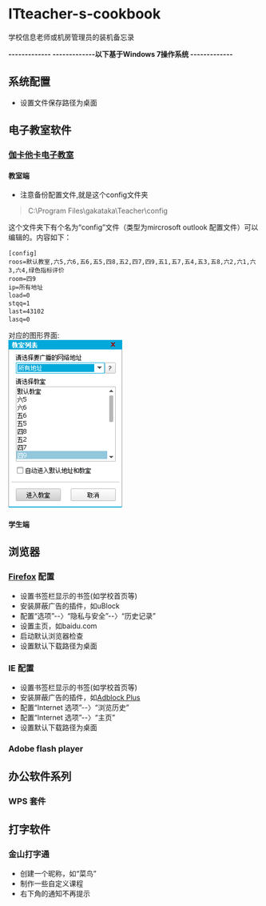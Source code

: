 # ITteacher-s-cookbook
学校信息老师或机房管理员的装机备忘录

**------------- -------------以下基于Windows 7操作系统 -------------**
## 系统配置
- 设置文件保存路径为桌面
## 电子教室软件
### [伽卡他卡电子教室](http://gakataka.com/netclass)
#### 教室端
- 注意备份配置文件,就是这个config文件夹
> C:\Program Files\gakataka\Teacher\config

这个文件夹下有个名为“config”文件（类型为mircrosoft outlook 配置文件）可以编辑的。内容如下：
```
[config]
roos=默认教室,六5,六6,五6,五5,四8,五2,四7,四9,五1,五7,五4,五3,五8,六2,六1,六3,六4,绿色指标评价
room=四9
ip=所有地址
load=0
stqq=1
last=43102
lasq=0
```
对应的图形界面:<br/>
![](https://github.com/goshinh/ITteacher-s-cookbook/blob/master/%E6%97%A0%E6%A0%87%E9%A2%98.png)

#### 学生端
## 浏览器
### [Firefox](http://www.firefox.com.cn/) 配置
- 设置书签栏显示的书签(如学校首页等)
- 安装屏蔽广告的插件，如uBlock
- 配置“选项”--〉“隐私与安全”--〉“历史记录”
- 设置主页，如baidu.com
- 启动默认浏览器检查
- 设置默认下载路径为桌面

### IE 配置
- 设置书签栏显示的书签(如学校首页等)
- 安装屏蔽广告的插件，如[Adblock Plus](https://adblockplus.org/zh_CN/internet-explorer)
- 配置“Internet 选项”--〉“浏览历史”
- 配置“Internet 选项”--〉“主页”
- 设置默认下载路径为桌面
### Adobe flash player
## 办公软件系列
### WPS 套件
## 打字软件
### 金山打字通
- 创建一个昵称，如“菜鸟”
- 制作一些自定义课程
- 右下角的通知不再提示
